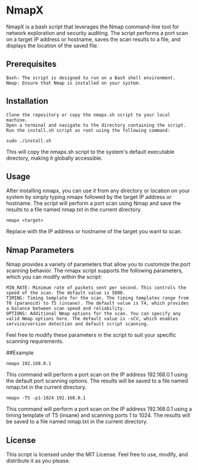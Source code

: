 # NmapX

NmapX is a bash script that leverages the Nmap command-line tool for network exploration and security auditing. The script performs a port scan on a target IP address or hostname, saves the scan results to a file, and displays the location of the saved file.

## Prerequisites

    Bash: The script is designed to run on a Bash shell environment.
    Nmap: Ensure that Nmap is installed on your system.

## Installation

    Clone the repository or copy the nmapx.sh script to your local machine.
    Open a terminal and navigate to the directory containing the script.
    Run the install.sh script as root using the following command:


``sudo ./install.sh``

This will copy the nmapx.sh script to the system's default executable directory, making it globally accessible.

## Usage

After installing nmapx, you can use it from any directory or location on your system by simply typing nmapx followed by the target IP address or hostname. The script will perform a port scan using Nmap and save the results to a file named nmap.txt in the current directory.


``nmapx <target>``

Replace <target> with the IP address or hostname of the target you want to scan.

## Nmap Parameters

Nmap provides a variety of parameters that allow you to customize the port scanning behavior. The nmapx script supports the following parameters, which you can modify within the script:

    MIN_RATE: Minimum rate of packets sent per second. This controls the speed of the scan. The default value is 5000.
    TIMING: Timing template for the scan. The timing templates range from T0 (paranoid) to T5 (insane). The default value is T4, which provides a balance between scan speed and reliability.
    OPTIONS: Additional Nmap options for the scan. You can specify any valid Nmap options here. The default value is -sCV, which enables service/version detection and default script scanning.

Feel free to modify these parameters in the script to suit your specific scanning requirements.

##Example

``nmapx 192.168.0.1``

This command will perform a port scan on the IP address 192.168.0.1 using the default port scanning options. The results will be saved to a file named nmap.txt in the current directory.

``nmapx -T5 -p1-1024 192.168.0.1``

This command will perform a port scan on the IP address 192.168.0.1 using a timing template of T5 (insane) and scanning ports 1 to 1024. The results will be saved to a file named nmap.txt in the current directory.

## License

This script is licensed under the MIT License. Feel free to use, modify, and distribute it as you please.

